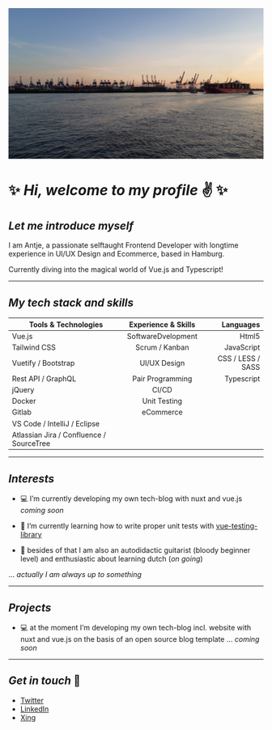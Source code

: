 ![Header](readme_header_hafen.jpg "Header")
#  &#10024; _Hi, welcome to my profile_  &#9996; &#10024;

## _Let me introduce myself_


I am Antje, a passionate selftaught Frontend Developer with longtime experience in UI/UX Design and Ecommerce, based in Hamburg. 

Currently diving into the magical world of Vue.js and Typescript!


---

<!--
## _Working experience_

---
-->
## _My tech stack and skills_


| Tools & Technologies        | Experience & Skills           | Languages  |
| ------------- |:-------------:| -----:|
| Vue.js     | SoftwareDvelopment  | Html5 |
| Tailwind CSS      | Scrum / Kanban      |   JavaScript |
| Vuetify / Bootstrap | UI/UX Design      |    CSS / LESS / SASS |
| Rest API / GraphQL | Pair Programming      |    Typescript |
| jQuery | CI/CD      |   |
| Docker | Unit Testing      |   |
| Gitlab | eCommerce      |   |
|VS Code / IntelliJ / Eclipse |    |   |
|Atlassian Jira / Confluence / SourceTree |    |   |



---

## _Interests_

- &#128187; I’m currently developing my own tech-blog with nuxt and vue.js _coming soon_
-  &#128025; I’m currently learning how to write proper unit tests with [vue-testing-library][4] 

- &#127928; besides of that I am also an autodidactic guitarist (bloody beginner level) and enthusiastic about learning dutch (_on going_)

 

... _actually I am always up to something_

---


## _Projects_

- &#128187; at the moment I’m developing my own tech-blog incl. website with nuxt and vue.js on the basis of an open source blog template ... _coming soon_

---
## _Get in touch_ &#127919;



- [Twitter][1]
- [LinkedIn][2] 
- [Xing][3] 



<!-- Links to your social media accounts -->

[1]: https://twitter.com/Martin_Heinz_
[2]: https://www.linkedin.com/in/antje-sommer
[3]: https://www.xing.com/profile/Antje_Sommer9/cv
[4]: https://testing-library.com/docs/vue-testing-library/intro/
 
 
<!--
**SommerAntje/SommerAntje** is a ✨ _special_ ✨ repository because its `README.md` (this file) appears on your GitHub profile.

Here are some ideas to get you started:

- 🔭 I’m currently working on ...
- 🌱 I’m currently learning ...
- 👯 I’m looking to collaborate on ...
- 🤔 I’m looking for help with ...
- 💬 Ask me about ...
- 📫 How to reach me: ...
- 😄 Pronouns: ...
- ⚡ Fun fact: ...
-->
<!--img src="readme_header_hafen.jpg " height="350px"-->